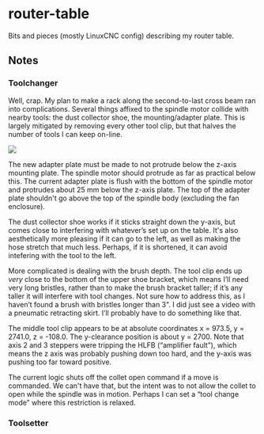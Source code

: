 # router-table
Bits and pieces (mostly LinuxCNC config) describing my router table.

## Notes

### Toolchanger

Well, crap. My plan to make a rack along the second-to-last cross beam ran into complications. Several things affixed to the spindle motor collide with nearby tools: the dust collector shoe, the mounting/adapter plate. This is largely mitigated by removing every other tool clip, but that halves the number of tools I can keep on-line.

<a href="https://i.imgur.com/UmxeUWG.jpg"><img src="https://i.imgur.com/UmxeUWGl.jpg"></a>

The new adapter plate must be made to not protrude below the z-axis mounting plate. The spindle motor should protrude as far as practical below this. The current adapter plate is flush with the bottom of the spindle motor and protrudes about 25 mm below the z-axis plate. The top of the adapter plate shouldn't go above the top of the spindle body (excluding the fan enclosure).

The dust collector shoe works if it sticks straight down the y-axis, but comes close to interfering with whatever’s set up on the table. It's also aesthetically more pleasing if it can go to the left, as well as making the hose stretch that much less. Perhaps, if it is shortened, it can avoid intefering with the tool to the left.

More complicated is dealing with the brush depth. The tool clip ends up _very_ close to the bottom of the upper shoe bracket, which means I’ll need very long bristles, rather than to make the brush bracket taller; if it’s any taller it will interfere with tool changes. Not sure how to address this, as I haven’t found a brush with bristles longer than 3". I did just see a video with a pneumatic retracting skirt. I’ll probably have to do something like that.

The middle tool clip appears to be at absolute coordinates x = 973.5, y = 2741.0, z = -108.0. The y-clearance position is about y = 2700. Note that axis 2 and 3 steppers were tripping the HLFB (“amplifier fault”), which means the z axis was probably pushing down too hard, and the y-axis was pushing too far toward positive.

The current logic shuts off the collet open command if a move is commanded. We can't have that, but the intent was to not allow the collet to open while the spindle was in motion. Perhaps I can set a “tool change mode” where this restriction is relaxed.

### Toolsetter

